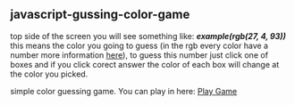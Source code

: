 ## javascript-gussing-color-game

top side of the screen you will see something like: ***example(rgb(27, 4, 93))***  this means the color you going to guess (in the rgb every color have a number more information [here](http://www.wikizero.biz/index.php?q=aHR0cHM6Ly9lbi53aWtpcGVkaWEub3JnL3dpa2kvUkdCX2NvbG9yX21vZGVs)), to guess this number just click one of boxes and if you click corect answer the color of each box will change at the color you picked. 

simple color guessing game. You can play in here:
[Play Game](https://codepen.io/kayse04/full/WYGrMe)

